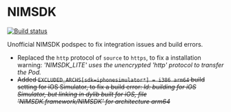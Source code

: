 # NIMSDK

[![Build status](https://github.com/ElfSundae/NIMSDK/workflows/Build/badge.svg)](https://github.com/ElfSundae/NIMSDK/actions?query=workflow%3ABuild)

Unofficial NIMSDK podspec to fix integration issues and build errors.

- Replaced the `http` protocol of `source` to `https`, to fix a installation warning: _'NIMSDK_LITE' uses the unencrypted 'http' protocol to transfer the Pod._
- ~~Added `EXCLUDED_ARCHS[sdk=iphonesimulator*] = i386 arm64` build setting for iOS Simulator, to fix a build error: _ld: building for iOS Simulator, but linking in dylib built for iOS, file 'NIMSDK.framework/NIMSDK' for architecture arm64_~~
